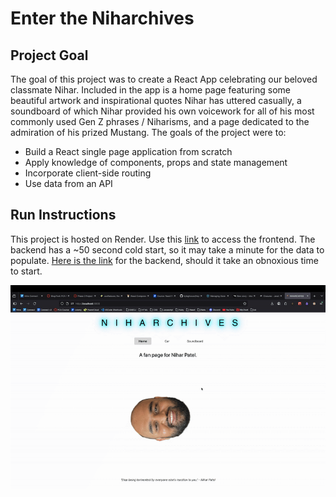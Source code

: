 # Enter the Niharchives

## Project Goal
The goal of this project was to create a React App celebrating our beloved classmate Nihar. Included in the app is a home page featuring some beautiful artwork and inspirational quotes Nihar has uttered casually, a soundboard of which Nihar provided his own voicework for all of his most commonly used Gen Z phrases / Niharisms, and a page dedicated to the admiration of his prized Mustang. The goals of the project were to:
  -  Build a React single page application from scratch
  -  Apply knowledge of components, props and state management
  -  Incorporate client-side routing
  -  Use data from an API

## Run Instructions
This project is hosted on Render. Use this [link](https://nkp52.onrender.com/) to access the frontend. The backend has a ~50 second cold start, so it may take a minute for the data to populate.
[Here is the link](https://nkp52-backend.onrender.com/) for the backend, should it take an obnoxious time to start.

![Niharchives Demo](./public/imgs/NiharchivesDemo.gif)
